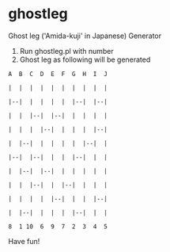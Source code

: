 # ghostleg
Ghost leg ('Amida-kuji' in Japanese) Generator

1. Run ghostleg.pl with number
2. Ghost leg as following will be generated

  `A  B  C  D  E  F  G  H  I  J`

  `|  |  |  |  |  |  |  |  |  |`

  `|--|  |  |  |  |  |--|  |--|`

  `|  |  |--|  |--|  |  |  |  |`

  `|  |  |  |--|  |  |  |  |--|`

  `|  |--|  |  |  |  |  |--|  |`

  `|--|  |--|  |  |  |--|  |  |`

  `|  |--|  |--|  |  |  |  |  |`

  `|  |  |--|  |  |--|  |  |  |`

  `|  |  |  |  |--|  |  |  |--|`

  `|  |--|  |  |  |  |--|  |  |`

  `8  1 10  6  9  7  2  3  4  5`

Have fun!
